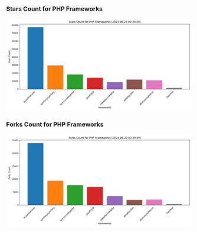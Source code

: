 ### Stars Count for PHP Frameworks

![Stars Chart](./archive/charts/20240620003959_stars_count.png)

### Forks Count for PHP Frameworks

![Forks Chart](./archive/charts/20240620003959_forks_count.png)

